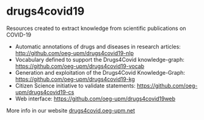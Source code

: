 # drugs4covid19
Resources created to extract knowledge from scientific publications on COVID-19
- Automatic annotations of drugs and diseases in research articles: http://github.com/oeg-upm/drugs4covid19-nlp
- Vocabulary defined to support the Drugs4Covid knowledge-graph: https://github.com/oeg-upm/drugs4covid19-vocab
- Generation and exploitation of the Drugs4Covid Knowledge-Graph: https://github.com/oeg-upm/drugs4covid19-kg
- Citizen Science initiative to validate statements: https://github.com/oeg-upm/drugs4covid19-cs
- Web interface: https://github.com/oeg-upm/drugs4covid19web

More info in our website [drugs4covid.oeg-upm.net](https://drugs4covid.oeg-upm.net)
